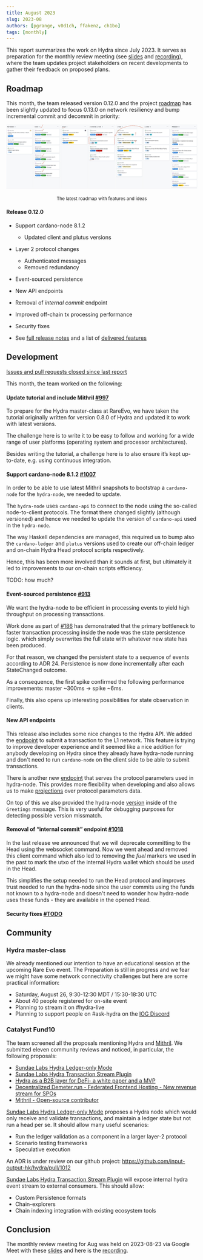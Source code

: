 ```yaml
---
title: August 2023
slug: 2023-08
authors: [pgrange, v0d1ch, ffakenz, ch1bo]
tags: [monthly]
---
```


This report summarizes the work on Hydra since July 2023. It serves as
preparation for the monthly review meeting (see [slides][slides] and
[recording][recording]), where the team updates project stakeholders on recent
developments to gather their feedback on proposed plans.

## Roadmap

This month, the team released version 0.12.0 and the project
[roadmap](https://github.com/orgs/input-output-hk/projects/21/views/7) has been
slightly updated to focus 0.13.0 on network resiliency and bump incremental
commit and decommit in priority:

![The roadmap with features and ideas](./img/2023-08-roadmap.jpg) <small><center>The latest roadmap with features and ideas</center></small>

#### Release 0.12.0

- Support cardano-node 8.1.2
  - Updated client and plutus versions
- Layer 2 protocol changes
  - Authenticated messages
  - Removed redundancy
- Event-sourced persistence
- New API endpoints
- Removal of _internal commit_ endpoint
- Improved off-chain tx processing performance
- Security fixes

- See [full release notes](https://github.com/input-output-hk/hydra/releases/tag/0.12.0) and a list of [delivered features](https://github.com/input-output-hk/hydra/milestone/12?closed=1)

## Development

[Issues and pull requests closed since last
report](https://github.com/input-output-hk/hydra/issues?q=is%3Aclosed+sort%3Aupdated-desc+closed%3A2023-07-28..2023-08-29)

This month, the team worked on the following:

#### Update tutorial and include Mithril [#997](https://github.com/input-output-hk/hydra/issues/997)

To prepare for the Hydra master-class at RareEvo, we have taken the tutorial
originally written for version 0.8.0 of Hydra and updated it to work with latest
versions.

The challenge here is to write it to be easy to follow and working for a wide
range of user platforms (operating system and processor architectures).

Besides writing the tutorial, a challenge here is to also ensure it’s kept
up-to-date, e.g. using continuous integration.

#### Support cardano-node 8.1.2 [#1007](https://github.com/input-output-hk/hydra/issues/1007)

In order to be able to use latest Mithril snapshots to bootstrap a
`cardano-node` for the `hydra-node`, we needed to update.

The `hydra-node` uses `cardano-api` to connect to the node using the so-called
node-to-client protocols. The format there changed slightly (although versioned)
and hence we needed to update the version of `cardano-api` used in the
`hydra-node`.

The way Haskell dependencies are managed, this required us to bump also the
`cardano-ledger` and `plutus` versions used to create our off-chain ledger and
on-chain Hydra Head protocol scripts respectively.

Hence, this has been more involved than it sounds at first, but ultimately it
led to improvements to our on-chain scripts efficiency.

TODO: how much?

#### Event-sourced persistence [#913](https://github.com/input-output-hk/hydra/issues/913)

We want the hydra-node to be efficient in processing events to yield high throughput on processing transactions.

Work done as part of [#186](https://github.com/input-output-hk/hydra/issues/186) has demonstrated that
the primary bottleneck to faster transaction processing inside the node was the state persistence logic.
which simply overwrites the full state with whatever new state has been produced.

For that reason, we changed the persistent state to a sequence of events according to ADR 24.
Persistence is now done incrementally after each StateChanged outcome.

As a consequence, the first spike confirmed the following performance improvements: master ~300ms → spike ~6ms.

Finally, this also opens up interesting possibilities for state observation in clients.

#### New API endpoints

This release also includes some nice changes to the Hydra API. We added the
[endpoint](https://github.com/input-output-hk/hydra/pull/1001) to submit a
transaction to the L1 network. This feature is trying to improve developer
experience and it seemed like a nice addition for anybody developing on Hydra
since they already have hydra-node running and don't need to run `cardano-node`
on the client side to be able to submit transactions.

There is another new
[endpoint](https://github.com/input-output-hk/hydra/pull/989) that serves the
protocol parameters used in hydra-node. This provides more flexibility when
developing and also allows us to make
[projections](https://github.com/input-output-hk/hydra/blob/master/hydra-node/src/Hydra/API/Projection.hs#L4)
over protocol parameters data.

On top of this we also provided the hydra-node
[version](https://github.com/input-output-hk/hydra/pull/985) inside of the
`Greetings` message. This is very useful for debugging purposes for detecting
possible version missmatch.

#### Removal of “internal commit” endpoint [#1018](https://github.com/input-output-hk/hydra/pull/1018)

In the last release we announced that we will deprecate committing to the Head
using the websocket command. Now we went ahead and removed this client command
which also led to removing the _fuel_ markers we used in the past to mark the
utxo of the internal Hydra wallet which should be used in the Head.

This simplifies the setup needed to run the Head protocol and improves trust
needed to run the hydra-node since the user commits using the funds not known
to a hydra-node and doesn't need to wonder how hydra-node uses these funds -
they are available in the opened Head.

#### Security fixes [#TODO](https://github.com/input-output-hk/hydra/issues/TODO)

<!-- TODO @abailly ? -->

## Community

### Hydra master-class

We already mentioned our intention to have an educational session at the upcoming
Rare Evo event. The Preparation is still in progress and we fear we might have
some network connectivity challenges but here are some practical information:

- Saturday, August 26, 9:30-12:30 MDT / 15:30-18:30 UTC
- About 40 people registered for on-site event
- Planning to stream it on #hydra-live
- Planning to support people on #ask-hydra on the [IOG Discord](https://discord.gg/Qq5vNTg9PT)

### Catalyst Fund10

The team screened all the proposals mentioning Hydra and
[Mithril](https://mithril.network/doc/). We submitted eleven community reviews and
noticed, in particular, the following proposals:

- [Sundae Labs Hydra Ledger-only Mode](https://cardano.ideascale.com/c/idea/102138)
- [Sundae Labs Hydra Transaction Stream Plugin](https://cardano.ideascale.com/c/idea/102200)
- [Hydra as a B2B layer for DeFi- a white paper and a MVP](https://cardano.ideascale.com/c/idea/101626)
- [Decentralized Demeter.run - Federated Frontend Hosting - New revenue stream for SPOs](https://cardano.ideascale.com/c/idea/104411)
- [Mithril - Open-source contributor](https://cardano.ideascale.com/c/idea/105113)

[Sundae Labs Hydra Ledger-only Mode](https://cardano.ideascale.com/c/idea/102138)
proposes a Hydra node which would only receive and validate transactions, and
maintain a ledger state but not run a head per se. It should allow many useful scenarios:

- Run the ledger validation as a component in a larger layer-2 protocol
- Scenario testing frameworks
- Speculative execution

An ADR is under review on our github project:
<https://github.com/input-output-hk/hydra/pull/1012>

[Sundae Labs Hydra Transaction Stream Plugin](https://cardano.ideascale.com/c/idea/102200)
will expose internal hydra event stream to external consumers. This should allow:

- Custom Persistence formats
- Chain-explorers
- Chain indexing integration with existing ecosystem tools

## Conclusion

The monthly review meeting for Aug was held on 2023-08-23 via Google Meet with
these [slides][slides] and here is the [recording][recording].

<!-- TODO @sebastian ? -->

[slides]: https://docs.google.com/presentation/d/1MrCeUsYb3FQk7aCwMZdQs8mc5BfLOIjkK9gcWzgDdDc/edit#slide=id.g1f87a7454a5_0_1392
[recording]: https://drive.google.com/file/d/14pDsf0hDyh9HK8sCSMmkmT8gY8YxgOQ8/view
